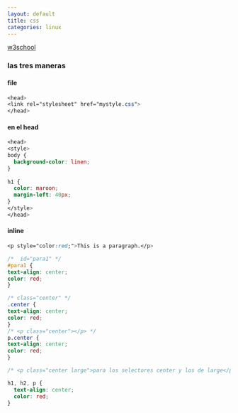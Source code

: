 ```yaml
---
layout: default
title: css
categories: linux
---
```

[w3school](https://www.w3schools.com/css/default.asp)   
### las tres maneras
#### file  
```css
<head>  
<link rel="stylesheet" href="mystyle.css">  
</head>  
```
#### en el head  
```css
<head>  
<style>  
body {  
  background-color: linen;  
}  
  
h1 {  
  color: maroon;  
  margin-left: 40px;  
}  
</style>  
</head>  
```
  
#### inline  
```css
<p style="color:red;">This is a paragraph.</p>  
```

```css
/*  id="para1" */
#para1 {
text-align: center;
color: red;
}

/* class="center" */
.center {
text-align: center;
color: red;
}
/* <p class="center"></p> */
p.center {
text-align: center;
color: red;
}

/* <p class="center large">para los selectores center y los de large</p> */

h1, h2, p {
  text-align: center;
  color: red;
}

```

